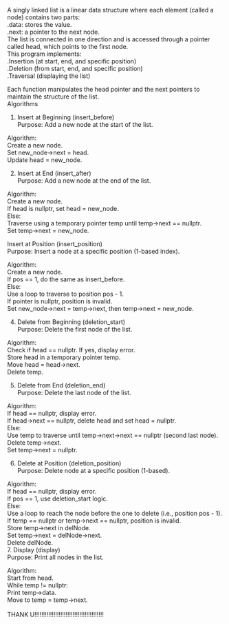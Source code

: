 A singly linked list is a linear data structure where each element (called a node) contains two parts:<br>
.data: stores the value.<br>
.next: a pointer to the next node.<br>
The list is connected in one direction and is accessed through a pointer called head, which points to the first node.<br>
This program implements:
<br>
.Insertion (at start, end, and specific position)<br>
.Deletion (from start, end, and specific position)<br>
.Traversal (displaying the list)<br>

Each function manipulates the head pointer and the next pointers to maintain the structure of the list.<br>
Algorithms<br>
1. Insert at Beginning (insert_before)<br>
Purpose: Add a new node at the start of the list.<br>

Algorithm:<br>
Create a new node.<br>
Set new_node->next = head.<br>
Update head = new_node.<br>

2. Insert at End (insert_after)<br>
Purpose: Add a new node at the end of the list.<br>

Algorithm:<br>
Create a new node.<br>
If head is nullptr, set head = new_node.<br>
Else:<br>
Traverse using a temporary pointer temp until temp->next == nullptr.<br>
Set temp->next = new_node.<br>

Insert at Position (insert_position)<br>
Purpose: Insert a node at a specific position (1-based index).<br>

Algorithm:<br>
Create a new node.<br>
If pos == 1, do the same as insert_before.<br>
Else:<br>
Use a loop to traverse to position pos - 1.<br>
If pointer is nullptr, position is invalid.<br>
Set new_node->next = temp->next, then temp->next = new_node.<br>

4. Delete from Beginning (deletion_start)<br>
Purpose: Delete the first node of the list.<br>

Algorithm:<br>
Check if head == nullptr. If yes, display error.<br>
Store head in a temporary pointer temp.<br>
Move head = head->next.<br>
Delete temp.<br>

5. Delete from End (deletion_end)<br>
Purpose: Delete the last node of the list.<br>

Algorithm:<br>
If head == nullptr, display error.<br>
If head->next == nullptr, delete head and set head = nullptr.<br>
Else:<br>
Use temp to traverse until temp->next->next == nullptr (second last node).<br>
Delete temp->next.<br>
Set temp->next = nullptr.<br>

 6. Delete at Position (deletion_position)<br>
Purpose: Delete node at a specific position (1-based).<br>

Algorithm:<br>
If head == nullptr, display error.<br>
If pos == 1, use deletion_start logic.<br>
Else:<br>
Use a loop to reach the node before the one to delete (i.e., position pos - 1).<br>
If temp == nullptr or temp->next == nullptr, position is invalid.<br>
Store temp->next in delNode.<br>
Set temp->next = delNode->next.<br>
Delete delNode.
<br>
7. Display (display)<br>
Purpose: Print all nodes in the list.<br>

Algorithm:<br>
Start from head.<br>
While temp != nullptr:<br>
Print temp->data.<br>
Move to temp = temp->next.<br>
<br>
THANK U!!!!!!!!!!!!!!!!!!!!!!!!!!!!!!!!!!!!!!!!
